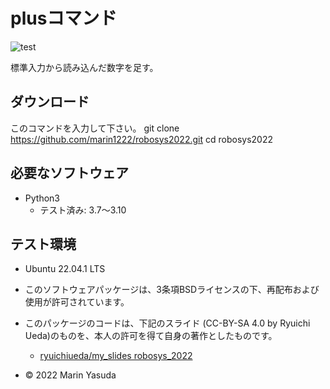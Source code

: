 # plusコマンド
![test](https://github.com/marin1222/robosys2022/actions/workflows/test.yml/badge.svg)

標準入力から読み込んだ数字を足す。

## ダウンロード
このコマンドを入力して下さい。
git clone https://github.com/marin1222/robosys2022.git
cd robosys2022

## 必要なソフトウェア
* Python3
  * テスト済み: 3.7～3.10

## テスト環境
* Ubuntu 22.04.1 LTS

* このソフトウェアパッケージは、3条項BSDライセンスの下、再配布および使用が許可されています。
* このパッケージのコードは、下記のスライド (CC-BY-SA 4.0 by Ryuichi Ueda)のものを、本人の許可を得て自身の著作としたものです。
	* [ryuichiueda/my_slides robosys_2022](https://github.com//ryuichiueda/my_slides/tree/master/robosys_2022)
* © 2022 Marin Yasuda

